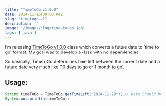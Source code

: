 ```yaml
---
title: "TimeToGo v1.0.0"
date: 2014-11-15T00:00:04Z
slug: "timetogo-v1"
description: ''
image: '/images/blog/time-to-go.jpg'
tags: ['java']
---
```

I’m releasing [TimeToGo v1.0.0](https://github.com/nitesh-/TimeToGo) class which converts a future date to ‘time to go’ format. My goal was to develop a class with no dependencies.

So basically, TimeToGo determines time left between the current date and a future date very much like ‘10 days to go or 1 month to go’.

## Usage:
``` java
String timeToGo = TimeToGo.getTimeLeft("2014-11-29"); // Date Should be YYYY-mm-dd format
System.out.println(timeToGo);
```